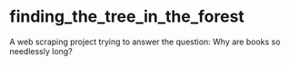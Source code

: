 # finding_the_tree_in_the_forest
A web scraping project trying to answer the question: Why are books so needlessly long?
